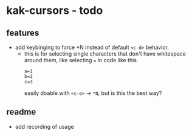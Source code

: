 # kak-cursors - todo

## features
- add keybinging to force *N instead of default `<c-d>` behavior.
  - this is for selecting single characters that don't have
    whitespace around them, like selecting `=` in code like this
    ```
    a=1
    b=2
    c=3
    ```
    easily doable with `<c-e>` -> `*N`, but is this the best way?

## readme
- add recording of usage
